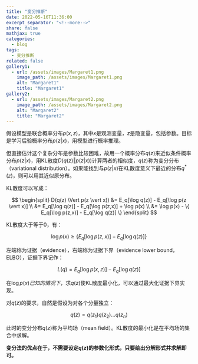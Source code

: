 ```yaml
---
title: "变分推断"
date: 2022-05-16T11:36:00
excerpt_separator: "<!--more-->"
share: false
mathjax: true
categories:
  - blog
tags:
  - 变分推断
related: false
gallery1:
  - url: /assets/images/Margaret1.png
    image_path: /assets/images/Margaret1.png
    alt: "Margaret1"
    title: "Margaret1"
gallery2:
  - url: /assets/images/Margaret2.png
    image_path: /assets/images/Margaret2.png
    alt: "Margaret2"
    title: "Margaret2"
---
```



假设模型是联合概率分布$p(x,z)$，其中$x$是观测变量，$z$是隐变量，包括参数。目标是学习后验概率分布$p(z \vert x)$，用模型进行概率推理。

但直接估计这个复杂分布是参数比较困难，故用一个概率分布$q(z)$来近似条件概率分布$p(z \vert x)$，用KL散度$D(q(z) \Vert p(z \vert x))$计算两者的相似度，$q(z)$称为变分分布（variational distribution）。如果能找到与$p(z \vert x)$在KL散度意义下最近的分布$q^*(z)$，则可以用其近似原分布。

KL散度可以写成：

$$
\begin{split}
D(q(z) \Vert p(z \vert x)) &= E_q[\log q(z)] - E_q[\log p(z  \vert  x)] \\
&= E_q[\log q(z)] - E_q[\log p(z,x)] + \log p(x) \\
&= \log p(x) - \{ E_q[\log p(z,x)] - E_q[\log q(z)] \}
\end{split}
$$

KL散度大于等于0，有：

$$
\log p(x) \ge \{ E_q[\log p(z,x)] - E_q[\log q(z)] \}
$$

左端称为证据（evidence），右端称为证据下界（evidence lower bound，ELBO），证据下界记作：

$$
L(q) = E_q[\log p(x,z)] - E_q[\log q(z)]
$$

在$\log p(x)已知的情况下，$求$q(z)$使KL散度最小化，可以通过最大化证据下界实现。

对$q(z)$的要求，自然是假设为对各个分量独立：

$$
q(z) = q(z_1)q(z_2) \dots q(z_n)
$$

此时的变分分布$q(z)$称为平均场（mean field）。KL散度的最小化是在平均场的集合中求解。

**变分法的优点在于，不需要设定$q(z)$的参数化形式，只要给出分解形式并求解即可。**
